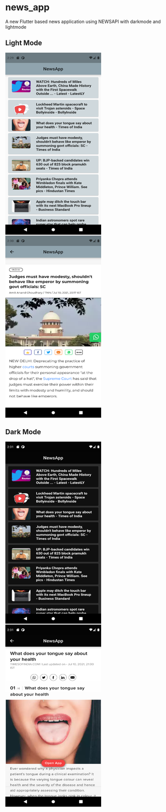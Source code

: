 # news_app

A new Flutter based news application using NEWSAPI with darkmode and lightmode

## Light Mode

<img src=images/light1.png width="300" height="570"> <img src=images/light2.png width="300" height="570">


## Dark Mode

<img src=images/dark1.png width="300" height="570"> <img src=images/dark2.png width="300" height="570">


